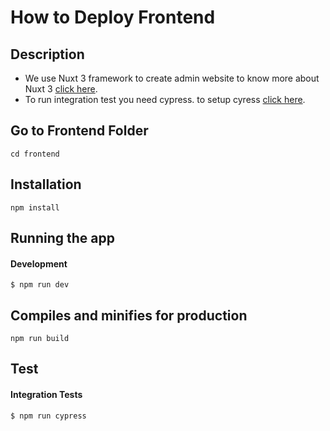 # How to Deploy Frontend

## Description
- We use Nuxt 3 framework to create admin website to know more about Nuxt 3 [click here](https://nuxtjs.org/docs/get-started/installation). 
- To run integration test  you need cypress. to setup cyress  [click here](https://docs.cypress.io/guides/getting-started/installing-cypress#What-you-ll-learn).

## Go to Frontend Folder

```
cd frontend
```



## Installation
```
npm install
```

## Running the app

#### Development
```
$ npm run dev
```

## Compiles and minifies for production
```
npm run build
```

## Test

####  Integration Tests
```
$ npm run cypress
```


